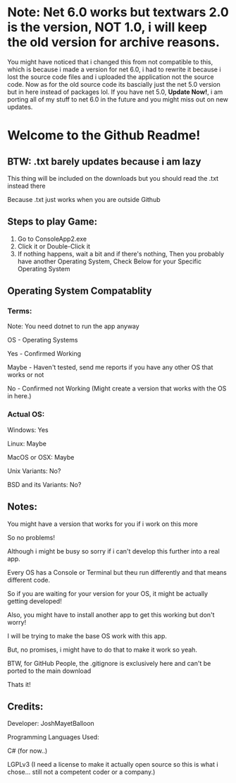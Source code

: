 # Note: Net 6.0 works but textwars 2.0 is the version, NOT 1.0, i will keep the old version for archive reasons.

You might have noticed that i changed this from not compatible to this, which is because i made a version for net 6.0, i had to rewrite it because i lost the source code files and i uploaded the application not the source code. Now as for the old source code its bascially just the net 5.0 version but in here instead of packages lol. If you have net 5.0, **Update Now!**, i am porting all of my stuff to net 6.0 in the future and you might miss out on new updates.

# Welcome to the Github Readme!
## BTW: .txt barely updates because i am lazy 

This thing will be included on the downloads but you should read the .txt instead there

Because .txt just works when you are outside Github


## Steps to play Game:
1. Go to ConsoleApp2.exe
2. Click it or Double-Click it
3. If nothing happens, wait a bit and if there's nothing,
Then you probably have another Operating System, 
Check Below for your Specific Operating System

## Operating System Compatablity

### Terms:

Note: You need dotnet to run the app anyway

OS - Operating Systems

Yes - Confirmed Working

Maybe - Haven't tested, send me reports if you have any other OS that works or not

No - Confirmed not Working (Might create a version that works with the OS in here.)

### Actual OS:
Windows: Yes

Linux: Maybe

MacOS or OSX: Maybe

Unix Variants: No?

BSD and its Variants: No?

## Notes:

You might have a version that works for you if i work on this more

So no problems!

Although i might be busy so sorry if i can't develop this further into a real app.

Every OS has a Console or Terminal but theu run differently and that means different code.

So if you are waiting for your version for your OS, it might be actually getting developed!

Also, you might have to install another app to get this working but don't worry!

I will be trying to make the base OS work with this app. 

But, no promises, i might have to do that to make it work so yeah.

BTW, for GitHub People, the .gitignore is exclusively here and can't be ported to the main download

Thats it!

## Credits:

Developer: JoshMayetBalloon 

Programming Languages Used:

C# (for now..)

LGPLv3 (I need a license to make it actually open source so this is what i chose... still not a competent coder or a company.)
